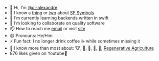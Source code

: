- 👋 Hi, I’m [@dl-alexandre](https://www.x.com/d_creatio)
- 👀 I know a [thing](https://github.com/dl-alexandre/symbolview) or [two](https://github.com/dl-alexandre/SFSymbolKit) about [SF Symbols](https://developer.apple.com/sf-symbols) 
- 🌱 I’m currently learning backends written in swift
- 💞️ I’m looking to collaborate on quality software
- 📫 How to reach me [email](mailto:dalton@alexandrefamilyfarm.com) or visit [site](https://daltonalexandre.carrd.co)
- 😄 Pronouns: He/Him
- ⚡ Fun fact: I no longer drink coffee ☕️ while sometimes missing it
- 🤔 I know more than most about: 🐮, 🥛, 🐓, 🥚, 🌱, [Regenerative Agriculture](https://www.alexandrefamilyfarm.com)
- 876 likes given on Youtube🔺

<!---
dl-alexandre/dl-alexandre is a ✨ special ✨ repository because its `README.md` (this file) appears on your GitHub profile.
You can click the Preview link to take a look at your changes.
--->
